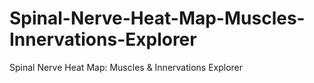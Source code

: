 # Spinal-Nerve-Heat-Map-Muscles-Innervations-Explorer
Spinal Nerve Heat Map: Muscles &amp; Innervations Explorer
